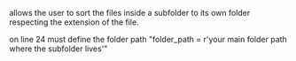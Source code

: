 allows the user to sort the files inside a subfolder to its own folder respecting the extension of the file.

on line 24 must define the folder path "folder_path = r'your main folder path where the subfolder lives'" 
